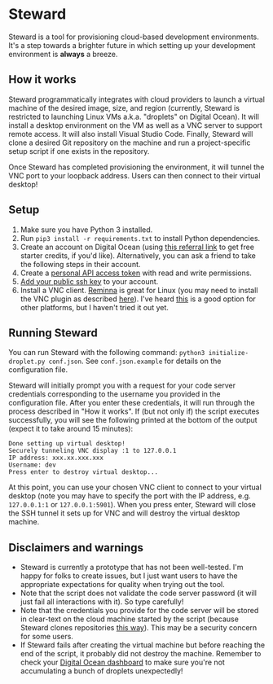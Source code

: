 # Steward

Steward is a tool for provisioning cloud-based development environments. It's a step towards a brighter future in which setting up your development environment is **always** a breeze.

## How it works

Steward programmatically integrates with cloud providers to launch a virtual machine of the desired image, size, and region (currently, Steward is restricted to launching Linux VMs a.k.a. "droplets" on Digital Ocean). It will install a desktop environment on the VM as well as a VNC server to support remote access. It will also install Visual Studio Code. Finally, Steward will clone a desired Git repository on the machine and run a project-specific setup script if one exists in the repository.

Once Steward has completed provisioning the environment, it will tunnel the VNC port to your loopback address. Users can then connect to their virtual desktop!

## Setup

1. Make sure you have Python 3 installed.
2. Run `pip3 install -r requirements.txt` to install Python dependencies.
3. Create an account on Digital Ocean (using [this referral link](https://m.do.co/c/8cc2e62053f0) to get free starter credits, if you'd like). Alternatively, you can ask a friend to take the following steps in their account.
4. Create a [personal API access token](https://www.digitalocean.com/docs/apis-clis/api/create-personal-access-token/) with read and write permissions.
5. [Add your public ssh key](https://www.digitalocean.com/docs/droplets/how-to/add-ssh-keys/to-account/) to your account.
6. Install a VNC client. [Reminna](https://remmina.org/) is great for Linux (you may need to install the VNC plugin as described [here](https://wiki.archlinux.org/index.php/Remmina)). I've heard [this](https://www.realvnc.com/en/connect/download/viewer/windows/) is a good option for other platforms, but I haven't tried it out yet.

## Running Steward

You can run Steward with the following command: `python3 initialize-droplet.py conf.json`. See `conf.json.example` for details on the configuration file.

Steward will initially prompt you with a request for your code server credentials corresponding to the username you provided in the configuration file. After you enter these credentials, it will run through the process described in "How it works". If (but not only if) the script executes successfully, you will see the following printed at the bottom of the output (expect it to take around 15 minutes):

```
Done setting up virtual desktop!
Securely tunneling VNC display :1 to 127.0.0.1
IP address: xxx.xx.xxx.xxx
Username: dev
Press enter to destroy virtual desktop...
```
At this point, you can use your chosen VNC client to connect to your virtual desktop (note you may have to specify the port with the IP address, e.g. `127.0.0.1:1` or `127.0.0.1:5901`). When you press enter, Steward will close the SSH tunnel it sets up for VNC and will destroy the virtual desktop machine.

## Disclaimers and warnings

* Steward is currently a prototype that has not been well-tested. I'm happy for folks to create issues, but I just want users to have the appropriate expectations for quality when trying out the tool.
* Note that the script does not validate the code server password (it will just fail all interactions with it). So type carefully!
* Note that the credentials you provide for the code server will be stored in clear-text on the cloud machine started by the script (because Steward clones repositories [this way](https://stackoverflow.com/a/10054470)). This may be a security concern for some users.
* If Steward fails after creating the virtual machine but before reaching the end of the script, it probably did not destroy the machine. Remember to check your [Digital Ocean dashboard](https://cloud.digitalocean.com/droplets) to make sure you're not accumulating a bunch of droplets unexpectedly!
